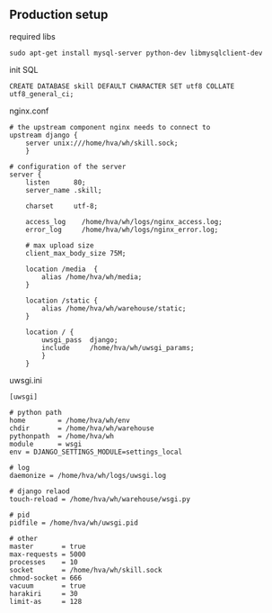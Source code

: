 Production setup
----------------

required libs

    sudo apt-get install mysql-server python-dev libmysqlclient-dev

init SQL

    CREATE DATABASE skill DEFAULT CHARACTER SET utf8 COLLATE utf8_general_ci;

nginx.conf

    # the upstream component nginx needs to connect to
    upstream django {
        server unix:///home/hva/wh/skill.sock;
        }

    # configuration of the server
    server {
        listen      80;
        server_name .skill;

        charset     utf-8;

        access_log    /home/hva/wh/logs/nginx_access.log;
        error_log     /home/hva/wh/logs/nginx_error.log;

        # max upload size
        client_max_body_size 75M;

        location /media  {
            alias /home/hva/wh/media;
        }

        location /static {
            alias /home/hva/wh/warehouse/static;
        }

        location / {
            uwsgi_pass  django;
            include     /home/hva/wh/uwsgi_params;
            }
        }

uwsgi.ini

    [uwsgi]

    # python path
    home        = /home/hva/wh/env
    chdir       = /home/hva/wh/warehouse
    pythonpath  = /home/hva/wh
    module      = wsgi
    env = DJANGO_SETTINGS_MODULE=settings_local

    # log
    daemonize = /home/hva/wh/logs/uwsgi.log

    # django relaod
    touch-reload = /home/hva/wh/warehouse/wsgi.py

    # pid
    pidfile = /home/hva/wh/uwsgi.pid

    # other
    master       = true
    max-requests = 5000
    processes    = 10
    socket       = /home/hva/wh/skill.sock
    chmod-socket = 666
    vacuum       = true
    harakiri     = 30
    limit-as     = 128
